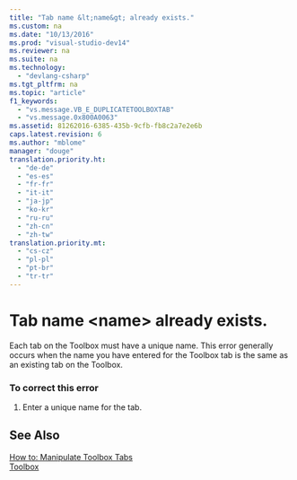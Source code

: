 ```yaml
---
title: "Tab name &lt;name&gt; already exists."
ms.custom: na
ms.date: "10/13/2016"
ms.prod: "visual-studio-dev14"
ms.reviewer: na
ms.suite: na
ms.technology: 
  - "devlang-csharp"
ms.tgt_pltfrm: na
ms.topic: "article"
f1_keywords: 
  - "vs.message.VB_E_DUPLICATETOOLBOXTAB"
  - "vs.message.0x800A0063"
ms.assetid: 81262016-6385-435b-9cfb-fb8c2a7e2e6b
caps.latest.revision: 6
ms.author: "mblome"
manager: "douge"
translation.priority.ht: 
  - "de-de"
  - "es-es"
  - "fr-fr"
  - "it-it"
  - "ja-jp"
  - "ko-kr"
  - "ru-ru"
  - "zh-cn"
  - "zh-tw"
translation.priority.mt: 
  - "cs-cz"
  - "pl-pl"
  - "pt-br"
  - "tr-tr"
---
```

# Tab name &lt;name&gt; already exists.
Each tab on the Toolbox must have a unique name. This error generally occurs when the name you have entered for the Toolbox tab is the same as an existing tab on the Toolbox.  
  
### To correct this error  
  
1.  Enter a unique name for the tab.  
  
## See Also  
 [How to: Manipulate Toolbox Tabs](assetId:///21285050-cadd-455a-b1f5-a2289a89c4db)   
 [Toolbox](../reference/toolbox.md)